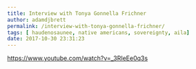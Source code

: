 ```yaml
---
title: Interview with Tonya Gonnella Frichner
author: adamdjbrett
permalink: /interview-with-tonya-gonnella-frichner/
tags: [	haudenosaunee, native americans, sovereignty, aila]
date: 2017-10-30 23:31:23
---
```


https://www.youtube.com/watch?v=_3RIeEe0q3s
